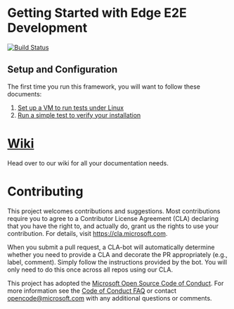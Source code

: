 # Getting Started with Edge E2E Development

[![Build Status](https://azure-iot-sdks.visualstudio.com/azure-iot-sdks/_apis/build/status/c/edge-e2e-c)](https://azure-iot-sdks.visualstudio.com/azure-iot-sdks/_build/latest?definitionId=55)

## Setup and Configuration

The first time you run this framework, you will want to follow these documents:
1. [Set up a VM to run tests under Linux](https://github.com/Azure/iot-sdks-e2e-fx/wiki/usage-linux-test-vm-setup)
2. [Run a simple test to verify your installation](https://github.com/Azure/iot-sdks-e2e-fx/wiki/usage-running-your-first-test-suite)


# [Wiki](https://github.com/Azure/iot-sdks-e2e-fx/wiki)

Head over to our wiki for all your documentation needs.

# Contributing

This project welcomes contributions and suggestions.  Most contributions require you to agree to a
Contributor License Agreement (CLA) declaring that you have the right to, and actually do, grant us
the rights to use your contribution. For details, visit https://cla.microsoft.com.

When you submit a pull request, a CLA-bot will automatically determine whether you need to provide
a CLA and decorate the PR appropriately (e.g., label, comment). Simply follow the instructions
provided by the bot. You will only need to do this once across all repos using our CLA.

This project has adopted the [Microsoft Open Source Code of Conduct](https://opensource.microsoft.com/codeofconduct/).
For more information see the [Code of Conduct FAQ](https://opensource.microsoft.com/codeofconduct/faq/) or
contact [opencode@microsoft.com](mailto:opencode@microsoft.com) with any additional questions or comments.
